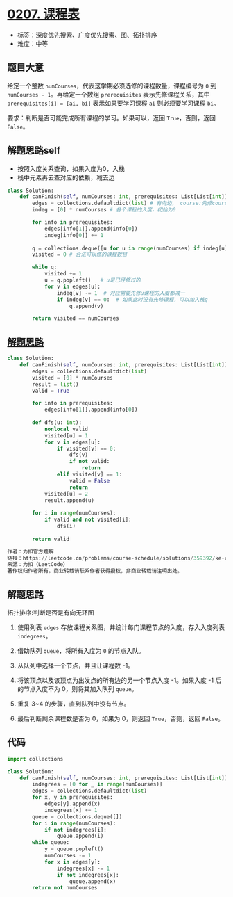 # [0207. 课程表](https://leetcode.cn/problems/course-schedule/)

- 标签：深度优先搜索、广度优先搜索、图、拓扑排序
- 难度：中等

## 题目大意

给定一个整数 `numCourses`，代表这学期必须选修的课程数量，课程编号为 `0` 到 `numCourses - 1`。再给定一个数组 `prerequisites` 表示先修课程关系，其中 `prerequisites[i] = [ai, bi]` 表示如果要学习课程 `ai` 则必须要学习课程 `bi`。

要求：判断是否可能完成所有课程的学习。如果可以，返回 `True`，否则，返回 `False`。


## 解题思路self
- 按照入度关系查询，如果入度为0，入栈
- 栈中元素再去查对应的依赖，减去边

```python
class Solution:
    def canFinish(self, numCourses: int, prerequisites: List[List[int]]) -> bool:
        edges = collections.defaultdict(list) # 有向边， course:先修course
        indeg = [0] * numCourses # 各个课程的入度，初始为0

        for info in prerequisites:
            edges[info[1]].append(info[0])
            indeg[info[0]] += 1
        
        q = collections.deque([u for u in range(numCourses) if indeg[u] == 0]) # 栈：存放入度为0的课程
        visited = 0 # 合法可以修的课程数目

        while q:
            visited += 1
            u = q.popleft()   # u是已经修过的
            for v in edges[u]:
                indeg[v] -= 1  # 对应需要先修u课程的入度都减一
                if indeg[v] == 0:  # 如果此时没有先修课程，可以加入栈q
                    q.append(v)

        return visited == numCourses
```

## [解题思路](https://leetcode.cn/problems/course-schedule/solutions/359392/ke-cheng-biao-by-leetcode-solution/?orderBy=most_votes&languageTags=python)
```python
class Solution:
    def canFinish(self, numCourses: int, prerequisites: List[List[int]]) -> bool:
        edges = collections.defaultdict(list)
        visited = [0] * numCourses
        result = list()
        valid = True

        for info in prerequisites:
            edges[info[1]].append(info[0])
        
        def dfs(u: int):
            nonlocal valid
            visited[u] = 1
            for v in edges[u]:
                if visited[v] == 0:
                    dfs(v)
                    if not valid:
                        return
                elif visited[v] == 1:
                    valid = False
                    return
            visited[u] = 2
            result.append(u)
        
        for i in range(numCourses):
            if valid and not visited[i]:
                dfs(i)
        
        return valid

作者：力扣官方题解
链接：https://leetcode.cn/problems/course-schedule/solutions/359392/ke-cheng-biao-by-leetcode-solution/
来源：力扣（LeetCode）
著作权归作者所有。商业转载请联系作者获得授权，非商业转载请注明出处。
```

## 解题思路

拓扑排序:判断是否是有向无环图

1. 使用列表 `edges` 存放课程关系图，并统计每门课程节点的入度，存入入度列表 `indegrees`。

2. 借助队列 `queue`，将所有入度为 `0` 的节点入队。

3. 从队列中选择一个节点，并且让课程数 -1。
4. 将该顶点以及该顶点为出发点的所有边的另一个节点入度 -1。如果入度 -1 后的节点入度不为 0，则将其加入队列 `queue`。
5. 重复 3~4 的步骤，直到队列中没有节点。
6. 最后判断剩余课程数是否为 0，如果为 0，则返回 `True`，否则，返回 `False`。

## 代码

```Python
import collections

class Solution:
    def canFinish(self, numCourses: int, prerequisites: List[List[int]]) -> bool:
        indegrees = [0 for _ in range(numCourses)]
        edges = collections.defaultdict(list)
        for x, y in prerequisites:
            edges[y].append(x)
            indegrees[x] += 1
        queue = collections.deque([])
        for i in range(numCourses):
            if not indegrees[i]:
                queue.append(i)
        while queue:
            y = queue.popleft()
            numCourses -= 1
            for x in edges[y]:
                indegrees[x] -= 1
                if not indegrees[x]:
                    queue.append(x)
        return not numCourses
```

